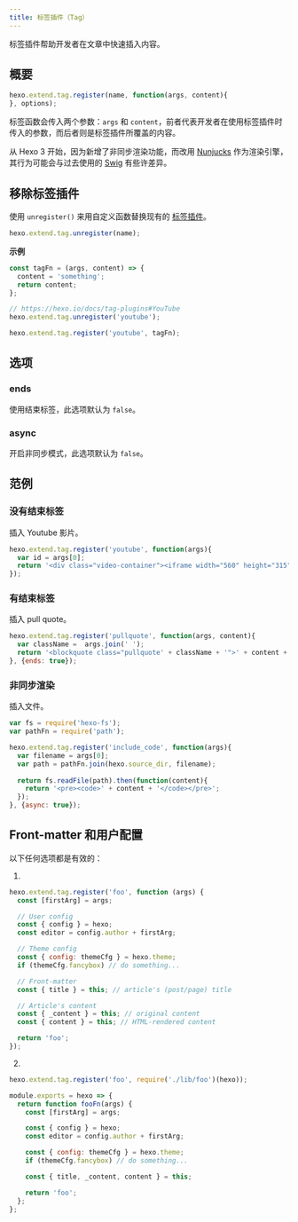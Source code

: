 ```yaml
---
title: 标签插件（Tag）
---
```

标签插件帮助开发者在文章中快速插入内容。

## 概要

``` js
hexo.extend.tag.register(name, function(args, content){
}, options);
```

标签函数会传入两个参数：`args` 和 `content`，前者代表开发者在使用标签插件时传入的参数，而后者则是标签插件所覆盖的内容。

从 Hexo 3 开始，因为新增了非同步渲染功能，而改用 [Nunjucks] 作为渲染引擎，其行为可能会与过去使用的 [Swig] 有些许差异。

## 移除标签插件

使用 `unregister()` 来用自定义函数替换现有的 [标签插件](/zh-cn/docs/tag-plugins)。

``` js
hexo.extend.tag.unregister(name);
```

**示例**

``` js
const tagFn = (args, content) => {
  content = 'something';
  return content;
};

// https://hexo.io/docs/tag-plugins#YouTube
hexo.extend.tag.unregister('youtube');

hexo.extend.tag.register('youtube', tagFn);
```

## 选项

### ends

使用结束标签，此选项默认为 `false`。

### async

开启非同步模式，此选项默认为 `false`。

## 范例

### 没有结束标签

插入 Youtube 影片。

``` js
hexo.extend.tag.register('youtube', function(args){
  var id = args[0];
  return '<div class="video-container"><iframe width="560" height="315" src="http://www.youtube.com/embed/' + id + '" frameborder="0" allowfullscreen></iframe></div>';
});
```

### 有结束标签

插入 pull quote。

``` js
hexo.extend.tag.register('pullquote', function(args, content){
  var className =  args.join(' ');
  return '<blockquote class="pullquote' + className + '">' + content + '</blockquote>';
}, {ends: true});
```

### 非同步渲染

插入文件。

``` js
var fs = require('hexo-fs');
var pathFn = require('path');

hexo.extend.tag.register('include_code', function(args){
  var filename = args[0];
  var path = pathFn.join(hexo.source_dir, filename);
  
  return fs.readFile(path).then(function(content){
    return '<pre><code>' + content + '</code></pre>';
  });
}, {async: true});
```

## Front-matter 和用户配置

以下任何选项都是有效的：

1.

``` js
hexo.extend.tag.register('foo', function (args) {
  const [firstArg] = args;

  // User config
  const { config } = hexo;
  const editor = config.author + firstArg;

  // Theme config
  const { config: themeCfg } = hexo.theme;
  if (themeCfg.fancybox) // do something...

  // Front-matter
  const { title } = this; // article's (post/page) title

  // Article's content
  const { _content } = this; // original content
  const { content } = this; // HTML-rendered content

  return 'foo';
});
```

2.

``` js index.js
hexo.extend.tag.register('foo', require('./lib/foo')(hexo));
```

``` js lib/foo.js
module.exports = hexo => {
  return function fooFn(args) {
    const [firstArg] = args;

    const { config } = hexo;
    const editor = config.author + firstArg;

    const { config: themeCfg } = hexo.theme;
    if (themeCfg.fancybox) // do something...

    const { title, _content, content } = this;

    return 'foo';
  };
};
```

[Nunjucks]: https://mozilla.github.io/nunjucks/
[Swig]: https://node-swig.github.io/swig-templates/
